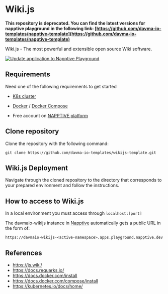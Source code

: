 # Wiki.js

__This repository is deprecated. You can find the latest versions for napptive playground in the following link: [https://github.com/davma-io-templates/napptive-template](https://github.com/davma-io-templates/napptive-template)__

Wiki.js - The most powerful and extensible open source Wiki software.

[![Update application to Napptive Playground](https://github.com/davma-io-templates/wikijs-template/actions/workflows/napptive-push.yml/badge.svg)](https://github.com/davma-io-templates/wikijs-template/actions/workflows/napptive-push.yml)

## Requirements

Need one of the following requirements to get started

 - [K8s cluster](https://kubernetes.io/docs/tasks/tools/)

 - [Docker](https://docs.docker.com/install) / [Docker Compose](https://docs.docker.com/compose/install)

 - Free account on [NAPPTIVE platform](https://napptive.com/)

## Clone repository

Clone the repository with the following command:
````
git clone https://github.com/davma-io-templates/wikijs-template.git
````

## Wiki.js Deployment

Navigate through the cloned repository to the directory that corresponds to your prepared environment and follow the instructions.

## How to access to Wiki.js

In a local environment you must access through ``localhost:[port]``

The davmaio-wikijs instance in [Napptive](https://napptive.com/) automatically gets a public URL in the form of:

```
https://davmaio-wikijs-<active-namespace>.apps.playground.napptive.dev
```

## References

* https://js.wiki/
* https://docs.requarks.io/
* https://docs.docker.com/install
* https://docs.docker.com/compose/install
* https://kubernetes.io/docs/home/